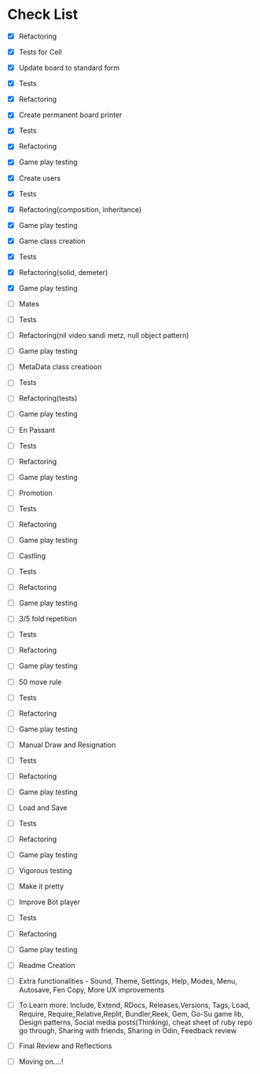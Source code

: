 # Check List

- [x] Refactoring
- [x] Tests for Cell
- [x] Update board to standard form
- [x] Tests
- [x] Refactoring
- [x] Create permanent board printer
- [x] Tests
- [x] Refactoring
- [x] Game play testing
- [x] Create users
- [x] Tests
- [x] Refactoring(composition, inheritance)
- [x] Game play testing

- [x] Game class creation
- [x] Tests
- [x] Refactoring(solid, demeter)
- [x] Game play testing

- [ ] Mates
- [ ] Tests
- [ ] Refactoring(nil video sandi metz, null object pattern)
- [ ] Game play testing

- [ ] MetaData class creatioon
- [ ] Tests
- [ ] Refactoring(tests)
- [ ] Game play testing

- [ ] En Passant
- [ ] Tests
- [ ] Refactoring
- [ ] Game play testing

- [ ] Promotion
- [ ] Tests
- [ ] Refactoring
- [ ] Game play testing

- [ ] Castling
- [ ] Tests
- [ ] Refactoring
- [ ] Game play testing

- [ ] 3/5 fold repetition
- [ ] Tests
- [ ] Refactoring
- [ ] Game play testing

- [ ] 50 move rule
- [ ] Tests
- [ ] Refactoring
- [ ] Game play testing

- [ ] Manual Draw and Resignation
- [ ] Tests
- [ ] Refactoring
- [ ] Game play testing

- [ ] Load and Save
- [ ] Tests
- [ ] Refactoring
- [ ] Game play testing
- [ ] Vigorous testing

- [ ] Make it pretty
- [ ] Improve Bot player
- [ ] Tests
- [ ] Refactoring
- [ ] Game play testing

- [ ] Readme Creation
- [ ] Extra functionalities - Sound, Theme, Settings, Help, Modes, Menu, Autosave, Fen Copy, More UX improvements
- [ ] To Learn more: Include, Extend, RDocs, Releases,Versions, Tags, Load, Require, Require_Relative,Replit, Bundler,Reek, Gem, Go-Su game lib, Design patterns, Social media posts(Thinking), cheat sheet of ruby repo go through, Sharing with friends, Sharing in Odin, Feedback review
- [ ] Final Review and Reflections
- [ ] Moving on....!
